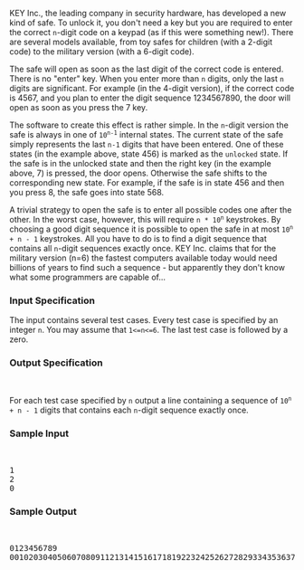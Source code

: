 <p>KEY Inc., the leading company in security hardware, has developed a new kind of safe. To unlock it, you don't need a key but you are required to enter the correct <code>n</code>-digit code on a keypad (as if this were something new!). There are several models available, from toy safes for children (with a 2-digit code) to the military version (with a 6-digit code).</p>
<p>The safe will open as soon as the last digit of the correct code is entered. There is no "enter" key. When you enter more than <code>n</code> digits, only the last <code>n</code> digits are significant. For example (in the 4-digit version), if the correct code is 4567, and you plan to enter the digit sequence 1234567890, the door will open as soon as you press the 7 key.</p>
<p>The software to create this effect is rather simple. In the <code>n</code>-digit version the safe is always in one of <code>10<sup>n-1</sup></code> internal states. The current state of the safe simply represents the last <code>n-1</code> digits that have been entered. One of these states (in the example above, state 456) is marked as the <code>unlocked</code> state. If the safe is in the unlocked state and then the right key (in the example above, 7) is pressed, the door opens. Otherwise the safe shifts to the corresponding new state. For example, if the safe is in state 456 and then you press 8, the safe goes into state 568.</p>
<p>A trivial strategy to open the safe is to enter all possible codes one after the other. In the worst case, however, this will require <code>n * 10<sup>n</sup></code> keystrokes. By choosing a good digit sequence it is possible to open the safe in at most <code>10<sup>n</sup> + n - 1</code> keystrokes. All you have to do is to find a digit sequence that contains all <code>n</code>-digit sequences exactly once. KEY Inc. claims that for the military version (n=6) the fastest computers available today would need billions of years to find such a sequence - but apparently they don't know what some programmers are capable of...</p>
<h3>Input Specification</h3>
<p>The input contains several test cases. Every test case is specified by an integer <code>n</code>. You may assume that <code>1&lt;=n&lt;=6</code>. The last test case is followed by a zero.</p>
<h3>Output Specification</h3>
<p>&nbsp;</p>
<p>For each test case specified by <code>n</code> output a line containing a sequence of <code>10<sup>n</sup> + n - 1</code> digits that contains each <code>n</code>-digit sequence exactly once.</p>
<h3>Sample Input</h3>
<p>&nbsp;</p>
<pre>1
2
0
</pre>
<h3>Sample Output</h3>
<p>&nbsp;</p>
<pre>0123456789
00102030405060708091121314151617181922324252627282933435363738394454647484955657585966768697787988990
</pre>